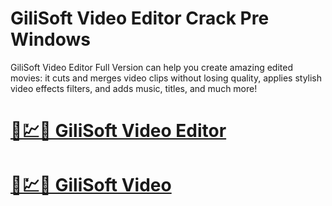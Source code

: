 # GiliSoft Video Editor Crack Pre Windows

GiliSoft Video Editor Full Version can help you create amazing edited movies: it cuts and merges video clips without losing quality, applies stylish video effects filters, and adds music, titles, and much more!

# [🚀💹🎉 GiliSoft Video Editor](https://tinyurl.com/yu8a3nwm)

# [🚀💹🎉 GiliSoft Video](https://tinyurl.com/yu8a3nwm)

